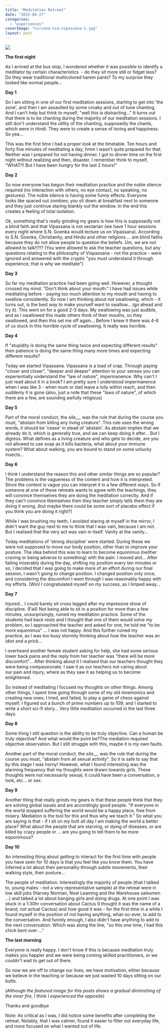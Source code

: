 ```yaml
---
title: "Meditation Retreat"
date: "2015-04-27"
categories: 
  - "experiences"
coverImage: "nirvana-via-vipassana-1.jpg"
layout: post
---
```


![]({{site.baseurl}}/images/{{page.coverImage}})

**The first night**

As I arrived at the bus stop, I wondered whether it was possible to identify a meditator by certain characteristics  - do they sit more still or fidget less? Do they wear traditional multicolored harem pants? To my surprise they looked like normal people...

**Day 1**

So I am sitting in one of our first meditation sessions, starting to get into 'the zone', and then I am assaulted by some croaky and out of tune chanting. And I can't help but think to myself, "well this is distracting..." It turns out that there is to be chanting during the majority of our meditation sessions. I still don't understand the utility of the chanting, supposedly the chants, which were in Hindi. They were to create a sense of loving and happiness. So yea...

This was the first time I had a proper look at the timetable. Ten hours and forty five minutes of meditating a day, hmm I wasn't quite prepared for that. Neither was I prepared for not having dinner. I got to dinner time on the first night without realizing and then, disaster. I remember think to myself, "WHAT!!! But I have been hungry for the last 2 hours!"

**Day 2**

So now everyone has begun their meditation practice and the noble silence required (no interaction with others, no eye contact, no speaking, no gestures). The noble silence is having some funny effects. Everyone looks like spaced out zombies; you sit down at breakfast next to someone and they just continue staring blankly out the window. In the end this creates a feeling of total isolation.

Ok, something that's really grinding my gears is how this is supposedly not a blind faith and that Vipassana is not sectarian (we have 1 hour sessions every night where S.N. Goenka would lecture us on Vipassana). According to S.N. Goenka, Christianity, and Hindu and other religions ... are blind faiths because they do not allow people to question the beliefs. Um, we are not allowed to talk!!?!? (You were allowed to ask the teacher questions, but any questions relating to the philosophy of Vispassana - not the practice - were ignored and answered with the cryptic "you must understand it through experience, that is why we meditate")

**Day 3**

So far my meditation practice had been going well. However, a thought crossed my mind. "Don't think about your mouth." I have had issues while meditating before - paying too much attention to my mouth and having to swallow consistently. So now I am thinking about not swallowing, which - it turns out, is the best way to make yourself want to swallow... (go ahead and try it). This went on for a good 2-3 days. My swallowing was just audible, and as I swallowed this made others think of their mouths, so they swallowed, and then this set me off again... Before I knew it there was 4-6 of us stuck in this horrible cycle of swallowing. It really was horrible.

**Day 4**

If "stupidity is doing the same thing twice and expecting different results" then patience is doing the same thing many more times and expecting different results?

Today we started Vipassana. Vipassana is a load of crap. Through paying "closer and closer", "deeper and deeper" attention to your senses you can experientially understand the "law of nature", impermanence. Why can't I just read about it in a book? I am pretty sure I understood impermanence when I was like 3 - when mum or dad leave a lolly within reach, and then suddenly it is gone (also, just a note that these "laws of nature", of which there are a few, are sounding awfully religious)

**Day 5**

Part of the moral conduct, the _sila__,_ was the rule that during the course you must, "abstain from killing any living creature". This rule uses the wrong words, it should be 'cease' in stead of 'abstain'. As abstain implies that we already do it, which is generally true, and we can keep doing it after... But I digress. What defines as a living creature and who gets to decide, are you not allowed to use soap as it kills bacteria, what about your immune system? What about walking, you are bound to stand on some unlucky insects...

**Day 6**

I think I understand the reason this and other similar things are so popular? The problems is the vagueness of the content and how it is interpreted. Since the content is vague you can interpret it in a few different ways. So if someone at one of these retreats wants to agree with the teachings, they will convince themselves they are doing the meditation correctly. And if they can't convince themselves then they teacher simply tells them they are doing it wrong. (but maybe there could be some sort of placebo effect if you think you are doing it right?)

While I was brushing my teeth, I avoided staring at myself in the mirror, I didn't want the guy next to me to think that I was vain, because I am not. But I realised that the very act was vain in itself. Vanity at the vanity...

Today meditations of 'strong discipline' were started. During these we were not supposed to move our body position, other than to improve your posture. The idea behind this was to learn to become equonimus (neither craving or being adverse to something) with the pain. I moved alot... After failing miserably during the day, shifting my position every ten minutes or so, I decided that I was going to make more of an effort during our final session, I wasn't going to change position. I changed position only once, and considering the discomfort I went through I was reasonably happy with my efforts. (Win) I congratulated myself on my success, as I limped away...

**Day 7**

Injured... I could barely sit cross legged after my impressive show of discipline. (Fail) Not being able to sit in a position for more than a few minutes, unsurprisingly, ruined my meditation practice. Some of the students had back rests and I thought that one of them would solve my problem, so I approached the teacher and asked for one, he told me "to be more equonimus" ... I was not happy. And this further ruined my practice, as I was too busy stormily thinking about how the teacher was an idiot and a prick...

I overheard another female student asking for help, she had some serious lower back pains and the reply from her teacher was "there will be more discomfort"... After thinking about it I realised that our teachers thought they were being compassionate. I saw it as our teachers not caring about our pain and injury, where as they saw it as helping us to become enlightened.

So instead of meditating I focused my thoughts on other things. Among other things, I spent time going through some of my old mnemonics and creating new ones; I tried, and failed, to play a game of chess against myself; I figured out a bunch of prime numbers up to 109; and I started to write a short sci-fi story... Very little meditation occurred in the last three days.

**Day 8**

Some thing I still question is the ability to be truly objective. Can a human be truly objective? And what would the point be?The mediation required objective observation. But I still struggle with this, maybe it is my own faults.

Another part of the moral conduct, the _sila__,_ was the rule that during the course you must, "abstain from all sexual activity". So it is safe to say that by this stage I was horny! However, what I found interesting was the alarming frequency that my thoughts were drawn towards girls. These thoughts were not necessarily sexual, it could have been a conversation, a look, etc... or sex.

**Day 9**

Another thing that really grinds my gears is that these people think that they are solving global issues and are accordingly good people. "If everyone in the world stopped suffering the world would be a happy place, free from misery. Mediation is the tool for this and thus why we teach it." So what you are saying is that - if I sit on my butt all day I am making the world a better place? What about the people that are starving, or dying of diseases, or are killed by crazy people or ... are you going to tell them to be more equonimous?

**Day 10**

An interesting thing about getting to interact for the first time with people you have seen for 10 days is that you feel like you know them. You have inferred a lot about their personality through subtle movements, their walking style, their posture...

The people of meditation. Interestingly the majority of people (that I talked to, young males - not a very representative sample) at the retreat were in low skill jobs (Harvey Norman, Noel Leaming and the Warehouse salesmen ...) and talked a lot about banging girls and doing drugs. At one point I was stuck in a 1:30hr conversation about Cactus (I thought it was the name of a brand, not actual Cactus) and how good it was - for the first time in a while I found myself in the position of not having anything, what-so-ever, to add to the conversation. And funnily enough, I also didn't have anything to add to the next conversation. Which was along the line, "so this one time, I had this chick bent over ..."

**The last morning**

Everyone is really happy. I don't know if this is because meditation truly makes you happier and we were being coming skilled practitioners, or we couldn't wait to get out of there.

So now we are off to change our lives, we have motivation, either because we believe in the teaching or because we just wasted 10 days sitting on our butts.

(_Although the featured image for this posts shows a gradual diminishing of the inner fire, I think I experienced the opposite_)

Thanks and goodbye

Note: As critical as I was, I did notice some benefits after completing the retreat. Notably, that I was calmer, found it easier to filter out everyday life, and more focused on what I wanted out of life.
